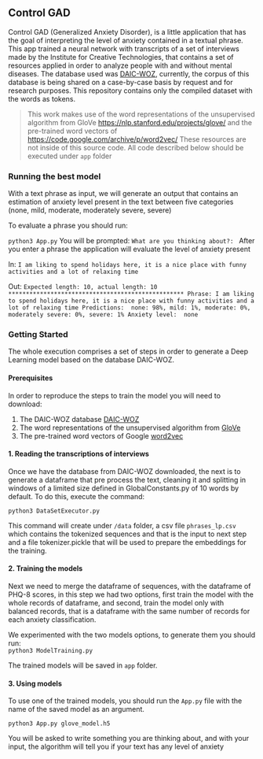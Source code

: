 ## Control GAD

Control GAD (Generalized Anxiety Disorder), is a little application that has the goal of interpreting the level of anxiety contained in a textual phrase.
This app trained a neural network with transcripts of a set of interviews made by the Institute for Creative Technologies, that contains a set of resources applied in order to analyze people with and without mental diseases.
The database used was [DAIC-WOZ]('http://dcapswoz.ict.usc.edu/'), currently, the corpus of this database is being shared on a case-by-case basis by request and for research purposes. This repository contains only the compiled dataset with the words as tokens.

> This work makes use of the word representations of the unsupervised algorithm from GloVe https://nlp.stanford.edu/projects/glove/ and the pre-trained word vectors of https://code.google.com/archive/p/word2vec/
> These resources are not inside of this source code.
> All code described below should be executed under `app` folder

### Running the best model

With a text phrase as input, we will generate an output that contains an estimation of anxiety level present in the text between five categories (none, mild, moderate, moderately severe, severe)

To evaluate a phrase you should run:

```python3 App.py```
You will be prompted:
```What are you thinking about?: ```
After you enter a phrase the application will evaluate the level of anxiety present 

In:  ```I am liking to spend holidays here, it is a nice place with funny activities and a lot of relaxing time```

Out: ```Expected length: 10, actual length: 10
        **************************************************
        Phrase: I am liking to spend holidays here, it is a nice place with funny activities and a lot of relaxing time
        Predictions:  none: 98%, mild: 1%, moderate: 0%, moderately severe: 0%, severe: 1%
        Anxiety level:  none```        
        
### Getting Started
The whole execution comprises a set of steps in order to generate a Deep Learning model based on the database DAIC-WOZ.

#### Prerequisites

In order to reproduce the steps to train the model you will need to download:

1. The DAIC-WOZ database [DAIC-WOZ]('http://dcapswoz.ict.usc.edu/')
2. The word representations of the unsupervised algorithm from [GloVe]('https://nlp.stanford.edu/projects/glove/')
2. The pre-trained word vectors of Google [word2vec]('https://code.google.com/archive/p/word2vec/')

#### 1. Reading the transcriptions of interviews
Once we have the database from DAIC-WOZ downloaded, the next is to generate a dataframe that pre process the text, cleaning it and splitting in windows of a limited size defined in GlobalConstants.py of 10 words by default.
To do this, execute the command:
  
```python3 DataSetExecutor.py```

This command will create under `/data` folder, a csv file `phrases_lp.csv` which contains the tokenized sequences and that is the input to next step and a file tokenizer.pickle that will be used to prepare the embeddings for the training.  

#### 2. Training the models
Next we need to merge the dataframe of sequences, with the dataframe of PHQ-8 scores, in this step we had two options, first train the model with the whole records of dataframe, and second, train the model only with balanced records, that is a dataframe with the same number of records for each anxiety classification.
  
We experimented with the two models options, to generate them you should run:  
```python3 ModelTraining.py```

The trained models will be saved in `app` folder.

#### 3. Using models
To use one of the trained models, you should run the `App.py` file with the name of the saved model as an argument.
  
```python3 App.py glove_model.h5```

You will be asked to write something you are thinking about, and with your input, the algorithm will tell you if your text has any level of anxiety
